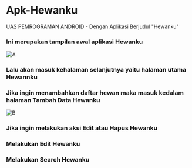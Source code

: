 # Apk-Hewanku
UAS PEMROGRAMAN ANDROID - Dengan Aplikasi Berjudul "Hewanku"

### Ini merupakan tampilan awal aplikasi Hewanku
![A](https://user-images.githubusercontent.com/37602246/58377909-58abb680-7fb4-11e9-95b2-f99d6a407f91.jpg)

### Lalu akan masuk kehalaman selanjutnya yaitu halaman utama Hewannku
 
### Jika ingin menambahkan daftar hewan maka masuk kedalam halaman Tambah Data Hewanku
![B](https://user-images.githubusercontent.com/37602246/58377911-5cd7d400-7fb4-11e9-9fee-8d4622d8a1d2.jpg)
 
### Jika ingin melakukan aksi Edit atau Hapus Hewanku

### Melakukan Edit Hewanku 

### Melakukan Search Hewanku
